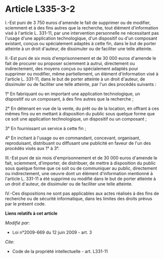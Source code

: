 # Article L335-3-2

I.-Est puni de 3 750 euros d'amende le fait de supprimer ou de modifier, sciemment et à des fins autres que la recherche,
tout élément d'information visé à l'article L. 331-11, par une intervention personnelle ne nécessitant pas l'usage d'une
application technologique, d'un dispositif ou d'un composant existant, conçus ou spécialement adaptés à cette fin, dans le
but de porter atteinte à un droit d'auteur, de dissimuler ou de faciliter une telle atteinte. 

II.-Est puni de six mois d'emprisonnement et de 30 000 euros d'amende le fait de procurer ou proposer sciemment à autrui,
directement ou indirectement, des moyens conçus ou spécialement adaptés pour supprimer ou modifier, même partiellement, un
élément d'information visé à l'article L. 331-11, dans le but de porter atteinte à un droit d'auteur, de dissimuler ou de
faciliter une telle atteinte, par l'un des procédés suivants : 

1° En fabriquant ou en important une application technologique, un dispositif ou un composant, à des fins autres que la
recherche ; 

2° En détenant en vue de la vente, du prêt ou de la location, en offrant à ces mêmes fins ou en mettant à disposition du
public sous quelque forme que ce soit une application technologique, un dispositif ou un composant ; 

3° En fournissant un service à cette fin ; 

4° En incitant à l'usage ou en commandant, concevant, organisant, reproduisant, distribuant ou diffusant une publicité en
faveur de l'un des procédés visés aux 1° à 3°. 

III.-Est puni de six mois d'emprisonnement et de 30 000 euros d'amende le fait, sciemment, d'importer, de distribuer, de
mettre à disposition du public sous quelque forme que ce soit ou de communiquer au public, directement ou indirectement, une
oeuvre dont un élément d'information mentionné à l'article L. 331-11 a été supprimé ou modifié dans le but de porter atteinte
à un droit d'auteur, de dissimuler ou de faciliter une telle atteinte. 

IV.-Ces dispositions ne sont pas applicables aux actes réalisés à des fins de recherche ou de sécurité informatique, dans les
limites des droits prévus par le présent code.

**Liens relatifs à cet article**

_Modifié par_:

  - Loi n°2009-669 du 12 juin 2009 - art. 3

_Cite_:

  - Code de la propriété intellectuelle - art. L331-11
